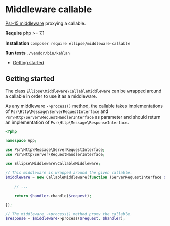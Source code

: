 # Middleware callable

[Psr-15 middleware](https://github.com/php-fig/fig-standards/blob/master/accepted/PSR-15-request-handlers.md) proxying a callable.

**Require** php >= 7.1

**Installation** `composer require ellipse/middleware-callable`

**Run tests** `./vendor/bin/kahlan`

- [Getting started](https://github.com/ellipsephp/middleware-callable#getting-started)

## Getting started

The class ```Ellipse\Middleware\CallableMiddleware``` can be wrapped around a callable in order to use it as a middleware.

As any middleware ```->process()``` method, the callable takes implementations of `Psr\Http\Message\ServerRequestInterface` and `Psr\Http\Server\RequestHandlerInterface` as parameter and should return an implementation of `Psr\Http\Message\ResponseInterface`.

```php
<?php

namespace App;

use Psr\Http\Message\ServerRequestInterface;
use Psr\Http\Server\RequestHandlerInterface;

use Ellipse\Middleware\CallableMiddleware;

// This middleware is wrapped around the given callable.
$middleware = new CallableMiddleware(function (ServerRequestInterface $request, RequestHandlerInterface $handler) {

    // ...

    return $handler->handle($request);

});

// The middleware ->process() method proxy the callable.
$response = $middleware->process($request, $handler);
```
